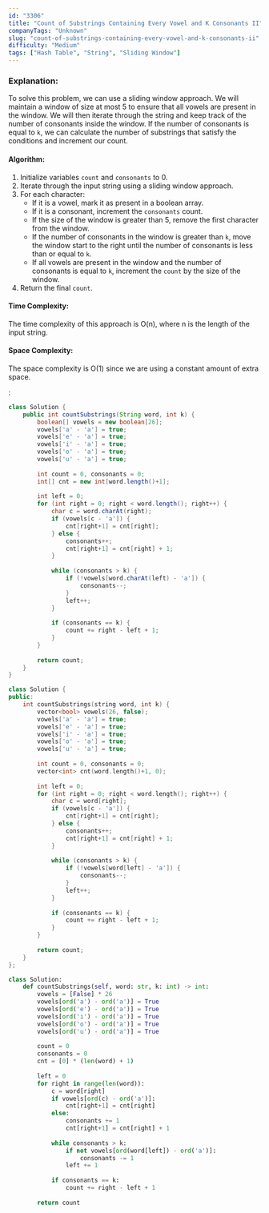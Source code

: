 ```yaml
---
id: "3306"
title: "Count of Substrings Containing Every Vowel and K Consonants II"
companyTags: "Unknown"
slug: "count-of-substrings-containing-every-vowel-and-k-consonants-ii"
difficulty: "Medium"
tags: ["Hash Table", "String", "Sliding Window"]
---
```


### Explanation:
To solve this problem, we can use a sliding window approach. We will maintain a window of size at most 5 to ensure that all vowels are present in the window. We will then iterate through the string and keep track of the number of consonants inside the window. If the number of consonants is equal to `k`, we can calculate the number of substrings that satisfy the conditions and increment our count. 

#### Algorithm:
1. Initialize variables `count` and `consonants` to 0.
2. Iterate through the input string using a sliding window approach.
3. For each character:
   - If it is a vowel, mark it as present in a boolean array.
   - If it is a consonant, increment the `consonants` count.
   - If the size of the window is greater than 5, remove the first character from the window.
   - If the number of consonants in the window is greater than `k`, move the window start to the right until the number of consonants is less than or equal to `k`.
   - If all vowels are present in the window and the number of consonants is equal to `k`, increment the `count` by the size of the window.
4. Return the final `count`.

#### Time Complexity:
The time complexity of this approach is O(n), where n is the length of the input string.

#### Space Complexity:
The space complexity is O(1) since we are using a constant amount of extra space.

:

```java
class Solution {
    public int countSubstrings(String word, int k) {
        boolean[] vowels = new boolean[26];
        vowels['a' - 'a'] = true;
        vowels['e' - 'a'] = true;
        vowels['i' - 'a'] = true;
        vowels['o' - 'a'] = true;
        vowels['u' - 'a'] = true;
        
        int count = 0, consonants = 0;
        int[] cnt = new int[word.length()+1];
        
        int left = 0;
        for (int right = 0; right < word.length(); right++) {
            char c = word.charAt(right);
            if (vowels[c - 'a']) {
                cnt[right+1] = cnt[right];
            } else {
                consonants++;
                cnt[right+1] = cnt[right] + 1;
            }
            
            while (consonants > k) {
                if (!vowels[word.charAt(left) - 'a']) {
                    consonants--;
                }
                left++;
            }
            
            if (consonants == k) {
                count += right - left + 1;
            }
        }
        
        return count;
    }
}
```

```cpp
class Solution {
public:
    int countSubstrings(string word, int k) {
        vector<bool> vowels(26, false);
        vowels['a' - 'a'] = true;
        vowels['e' - 'a'] = true;
        vowels['i' - 'a'] = true;
        vowels['o' - 'a'] = true;
        vowels['u' - 'a'] = true;
        
        int count = 0, consonants = 0;
        vector<int> cnt(word.length()+1, 0);
        
        int left = 0;
        for (int right = 0; right < word.length(); right++) {
            char c = word[right];
            if (vowels[c - 'a']) {
                cnt[right+1] = cnt[right];
            } else {
                consonants++;
                cnt[right+1] = cnt[right] + 1;
            }
            
            while (consonants > k) {
                if (!vowels[word[left] - 'a']) {
                    consonants--;
                }
                left++;
            }
            
            if (consonants == k) {
                count += right - left + 1;
            }
        }
        
        return count;
    }
};
```

```python
class Solution:
    def countSubstrings(self, word: str, k: int) -> int:
        vowels = [False] * 26
        vowels[ord('a') - ord('a')] = True
        vowels[ord('e') - ord('a')] = True
        vowels[ord('i') - ord('a')] = True
        vowels[ord('o') - ord('a')] = True
        vowels[ord('u') - ord('a')] = True
        
        count = 0
        consonants = 0
        cnt = [0] * (len(word) + 1)
        
        left = 0
        for right in range(len(word)):
            c = word[right]
            if vowels[ord(c) - ord('a')]:
                cnt[right+1] = cnt[right]
            else:
                consonants += 1
                cnt[right+1] = cnt[right] + 1
            
            while consonants > k:
                if not vowels[ord(word[left]) - ord('a')]:
                    consonants -= 1
                left += 1
            
            if consonants == k:
                count += right - left + 1
        
        return count
```